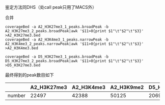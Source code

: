 鉴定方法同DHS（处call peak只用了MACS外）

合并

```
coverageBed -a A2_H3K27me3_1_peaks.broadPeak -b A2_H3K27me3_2_peaks.broadPeak|awk '$11>0{print $1"\t"$2"\t"$3}' >A2_H3K27me3.bed
coverageBed -a A2_H3K4me3_1_peaks.narrowPeak -b A2_H3K4me3_2_peaks.narrowPeak|awk '$11>0{print $1"\t"$2"\t"$3}' >A2_H3K4me3.bed

coverageBed -a D5_H3K27me3_1_peaks.broadPeak -b D5_H3K27me3_2_peaks.broadPeak|awk '$11>0{print $1"\t"$2"\t"$3}' >D5_H3K27me3.bed

```

最终得到的peak数目如下

|        | A2_H3K27me3 | A2_H3K4me3 | A2_H3K9me2 | D5_H3K27me3 | D5_H3K4me3 | D5_H3K9me2 |
| ------ | ----------- | ---------- | ---------- | ----------- | ---------- | ---------- |
| number | 22497       | 42388      | 50125      | 20699       | 42219      | 32988      |

